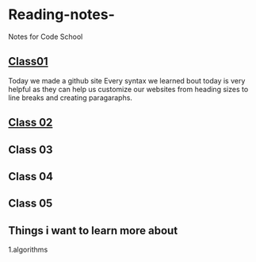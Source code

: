 # Reading-notes- 
Notes for Code School

## [Class01](https://github.com/jessicaporter98/Reading-notes/blob/1874aed36a95184b194e1cb559b9f538a6978353/Class01.md)
Today we made a github site 
Every syntax we learned bout today is very helpful as they can help us customize our websites from heading sizes to line breaks and creating paragaraphs.



## [Class 02](https://github.com/jessicaporter98/Reading-notes/blob/a4764556cd078b2c6aab2dd3e096a00821ada3bb/Class%2002)

## Class 03

## Class 04 

## Class 05


## Things i want to learn more about 
1.algorithms 
